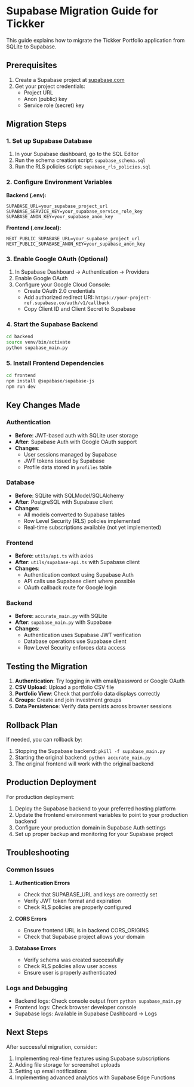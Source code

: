 # Supabase Migration Guide for Tickker

This guide explains how to migrate the Tickker Portfolio application from SQLite to Supabase.

## Prerequisites

1. Create a Supabase project at [supabase.com](https://supabase.com)
2. Get your project credentials:
   - Project URL
   - Anon (public) key
   - Service role (secret) key

## Migration Steps

### 1. Set up Supabase Database

1. In your Supabase dashboard, go to the SQL Editor
2. Run the schema creation script: `supabase_schema.sql`
3. Run the RLS policies script: `supabase_rls_policies.sql`

### 2. Configure Environment Variables

**Backend (.env):**
```env
SUPABASE_URL=your_supabase_project_url
SUPABASE_SERVICE_KEY=your_supabase_service_role_key
SUPABASE_ANON_KEY=your_supabase_anon_key
```

**Frontend (.env.local):**
```env
NEXT_PUBLIC_SUPABASE_URL=your_supabase_project_url
NEXT_PUBLIC_SUPABASE_ANON_KEY=your_supabase_anon_key
```

### 3. Enable Google OAuth (Optional)

1. In Supabase Dashboard → Authentication → Providers
2. Enable Google OAuth
3. Configure your Google Cloud Console:
   - Create OAuth 2.0 credentials
   - Add authorized redirect URI: `https://your-project-ref.supabase.co/auth/v1/callback`
   - Copy Client ID and Client Secret to Supabase

### 4. Start the Supabase Backend

```bash
cd backend
source venv/bin/activate
python supabase_main.py
```

### 5. Install Frontend Dependencies

```bash
cd frontend
npm install @supabase/supabase-js
npm run dev
```

## Key Changes Made

### Authentication
- **Before**: JWT-based auth with SQLite user storage
- **After**: Supabase Auth with Google OAuth support
- **Changes**: 
  - User sessions managed by Supabase
  - JWT tokens issued by Supabase
  - Profile data stored in `profiles` table

### Database
- **Before**: SQLite with SQLModel/SQLAlchemy
- **After**: PostgreSQL with Supabase client
- **Changes**:
  - All models converted to Supabase tables
  - Row Level Security (RLS) policies implemented
  - Real-time subscriptions available (not yet implemented)

### Frontend
- **Before**: `utils/api.ts` with axios
- **After**: `utils/supabase-api.ts` with Supabase client
- **Changes**:
  - Authentication context using Supabase Auth
  - API calls use Supabase client where possible
  - OAuth callback route for Google login

### Backend
- **Before**: `accurate_main.py` with SQLite
- **After**: `supabase_main.py` with Supabase
- **Changes**:
  - Authentication uses Supabase JWT verification
  - Database operations use Supabase client
  - Row Level Security enforces data access

## Testing the Migration

1. **Authentication**: Try logging in with email/password or Google OAuth
2. **CSV Upload**: Upload a portfolio CSV file
3. **Portfolio View**: Check that portfolio data displays correctly
4. **Groups**: Create and join investment groups
5. **Data Persistence**: Verify data persists across browser sessions

## Rollback Plan

If needed, you can rollback by:
1. Stopping the Supabase backend: `pkill -f supabase_main.py`
2. Starting the original backend: `python accurate_main.py`
3. The original frontend will work with the original backend

## Production Deployment

For production deployment:
1. Deploy the Supabase backend to your preferred hosting platform
2. Update the frontend environment variables to point to your production backend
3. Configure your production domain in Supabase Auth settings
4. Set up proper backup and monitoring for your Supabase project

## Troubleshooting

### Common Issues

1. **Authentication Errors**
   - Check that SUPABASE_URL and keys are correctly set
   - Verify JWT token format and expiration
   - Check RLS policies are properly configured

2. **CORS Errors**
   - Ensure frontend URL is in backend CORS_ORIGINS
   - Check that Supabase project allows your domain

3. **Database Errors**
   - Verify schema was created successfully
   - Check RLS policies allow user access
   - Ensure user is properly authenticated

### Logs and Debugging

- Backend logs: Check console output from `python supabase_main.py`
- Frontend logs: Check browser developer console
- Supabase logs: Available in Supabase Dashboard → Logs

## Next Steps

After successful migration, consider:
1. Implementing real-time features using Supabase subscriptions
2. Adding file storage for screenshot uploads
3. Setting up email notifications
4. Implementing advanced analytics with Supabase Edge Functions